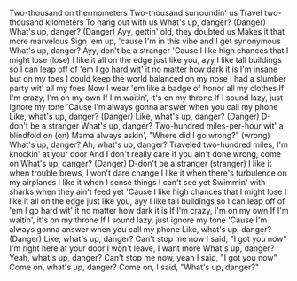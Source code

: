   Two-thousand on thermometers
  Two-thousand surroundin' us
  Travel two-thousand kilometers
  To hang out with us
  What's up, danger? (Danger)
  What's up, danger? (Danger)
  Ayy, gettin' old, they doubted us
  Makes it that more marvelous
  Sign 'em up, 'cause I'm in this vibe and I get synonymous
  What's up, danger?
  Ayy, don't be a stranger
  'Cause I like high chances that I might lose (lose)
  I like it all on the edge just like you, ayy
  I like tall buildings so I can leap off of 'em
  I go hard wit' it no matter how dark it is
  I'm insane but on my toes
  I could keep the world balanced on my nose
  I had a slumber party wit' all my foes
  Now I wear 'em like a badge of honor all my clothes
  If I'm crazy, I'm on my own
  If I'm waitin', it's on my throne
  If I sound lazy, just ignore my tone
  'Cause I'm always gonna answer when you call my phone
  Like, what's up, danger? (Danger)
  Like, what's up, danger? (Danger)
  D-don't be a stranger
  What's up, danger?
  Two-hundred miles-per-hour wit' a blindfold on (on)
  Mama always askin', "Where did I go wrong?" (wrong)
  What's up, danger?
  Ah, what's up, danger?
  Traveled two-hundred miles, I'm knockin' at your door
  And I don't really care if you ain't done wrong, come on
  What's up, danger? (Danger)
  D-don't be a stranger (stranger)
  I like it when trouble brews, I won't dare change
  I like it when there's turbulence on my airplanes
  I like it when I sense things I can't see yet
  Swimmin' with sharks when they ain't feed yet
  'Cause I like high chances that I might lose
  I like it all on the edge just like you, ayy
  I like tall buildings so I can leap off of 'em
  I go hard wit' it no matter how dark it is
  If I'm crazy, I'm on my own
  If I'm waitin', it's on my throne
  If I sound lazy, just ignore my tone
  'Cause I'm always gonna answer when you call my phone
  Like, what's up, danger? (Danger)
  Like, what's up, danger?
  Can't stop me now
  I said, "I got you now"
  I'm right here at your door
  I won't leave, I want more
  What's up, danger?
  Yeah, what's up, danger?
  Can't stop me now, yeah
  I said, "I got you now"
  Come on, what's up, danger?
  Come on, I said, "What's up, danger?"
